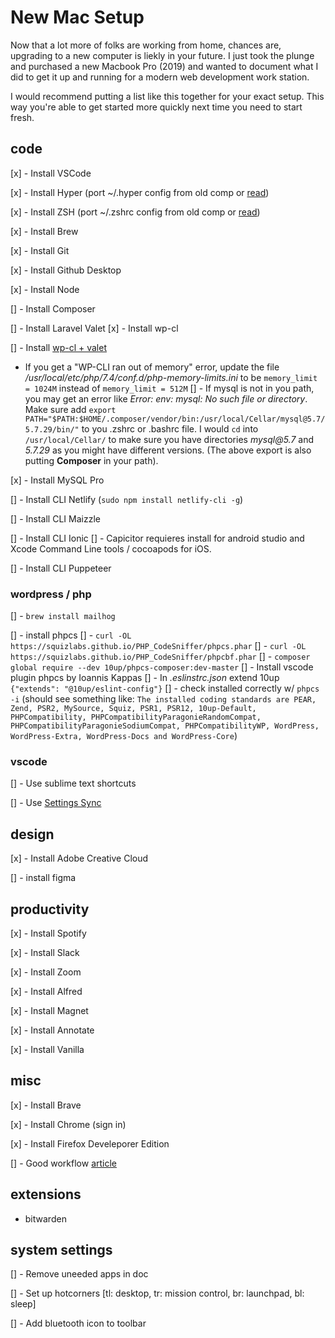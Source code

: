 # New Mac Setup

Now that a lot more of folks are working from home, chances are, upgrading to a new computer is liekly in your future. I just took the plunge and purchased a new Macbook Pro (2019) and wanted to document what I did to get it up and running for a modern web development work station.

I would recommend putting a list like this together for your exact setup. This way you're able to get started more quickly next time you need to start fresh.

## code
[x] - Install VSCode

[x] - Install Hyper (port ~/.hyper config from old comp or [read](https://tjay.dev/howto-my-terminal-shell-setup-hyper-js-zsh-starship/))

[x] - Install ZSH (port ~/.zshrc config from old comp or [read](https://github.com/ohmyzsh/ohmyzsh))

[x] - Install Brew

[x] - Install Git

[x] - Install Github Desktop

[x] - Install Node

[] - Install Composer

[] - Install Laravel Valet
  [x] - Install wp-cl

[] - Install [wp-cl + valet](https://github.com/aaemnnosttv/wp-cli-valet-command)
  - If you get a "WP-CLI ran out of memory" error, update the file _/usr/local/etc/php/7.4/conf.d/php-memory-limits.ini_ to be `memory_limit = 1024M` instead of `memory_limit = 512M`
  [] - If mysql is not in you path, you may get an error like _Error: env: mysql: No such file or directory_. Make sure add `export PATH="$PATH:$HOME/.composer/vendor/bin:/usr/local/Cellar/mysql@5.7/5.7.29/bin/"` to you .zshrc or .bashrc file. I would `cd` into `/usr/local/Cellar/` to make sure you have directories _mysql@5.7_ and _5.7.29_ as you might have different versions. (The above export is also putting **Composer** in your path).

[x] - Install MySQL Pro

[] - Install CLI Netlify (`sudo npm install netlify-cli -g`)

[] - Install CLI Maizzle

[] - Install CLI Ionic
  [] - Capicitor requieres install for android studio and Xcode Command Line tools / cocoapods for iOS.

[] - Install CLI Puppeteer

### wordpress / php

[] - `brew install mailhog`

[] - install phpcs
  [] - `curl -OL https://squizlabs.github.io/PHP_CodeSniffer/phpcs.phar`
  [] - `curl -OL https://squizlabs.github.io/PHP_CodeSniffer/phpcbf.phar`
  [] - `composer global require --dev 10up/phpcs-composer:dev-master`
  [] - Install vscode plugin phpcs by Ioannis Kappas
  [] - In _.eslinstrc.json_ extend 10up `{"extends": "@10up/eslint-config"}`
  [] - check installed correctly w/ `phpcs -i` (should see something like: `The installed coding standards are PEAR, Zend, PSR2, MySource, Squiz, PSR1, PSR12, 10up-Default, PHPCompatibility, PHPCompatibilityParagonieRandomCompat, PHPCompatibilityParagonieSodiumCompat, PHPCompatibilityWP, WordPress, WordPress-Extra, WordPress-Docs and WordPress-Core`)

### vscode

[] - Use sublime text shortcuts

[] - Use [Settings Sync](https://marketplace.visualstudio.com/items?itemName=Shan.code-settings-sync)


## design

[x] - Install Adobe Creative Cloud

[] - install figma

## productivity

[x] - Install Spotify

[x] - Install Slack

[x] - Install Zoom

[x] - Install Alfred

[x] - Install Magnet

[x] - Install Annotate

[x] - Install Vanilla

## misc

[x] - Install Brave

[x] - Install Chrome (sign in)

[x] - Install Firefox Develeporer Edition

[] - Good workflow [article](https://dev.to/oryanmoshe/i-spend-one-hour-a-week-optimizing-my-development-environment-l9a)

## extensions

- bitwarden

## system settings

[] - Remove uneeded apps in doc

[] - Set up hotcorners [tl: desktop, tr: mission control, br: launchpad, bl: sleep]

[] - Add bluetooth icon to toolbar

